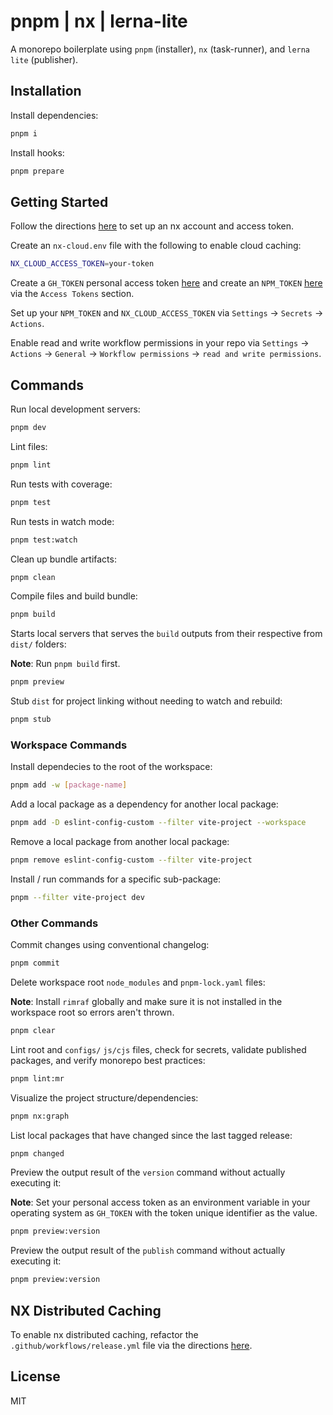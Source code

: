 # pnpm | nx | lerna-lite

A monorepo boilerplate using `pnpm` (installer), `nx` (task-runner), and `lerna lite` (publisher).

## Installation

Install dependencies:

```bash
pnpm i
```

Install hooks:

```bash
pnpm prepare
```

## Getting Started

Follow the directions [here](https://nx.dev/nx-cloud/intro/what-is-nx-cloud) to set up an nx account and access token.

Create an `nx-cloud.env` file with the following to enable cloud caching:

```bash
NX_CLOUD_ACCESS_TOKEN=your-token
```

Create a `GH_TOKEN` personal access token [here](https://github.com/settings/tokens) and create an `NPM_TOKEN` [here](https://www.npmjs.com/login) via the `Access Tokens` section.

Set up your `NPM_TOKEN` and `NX_CLOUD_ACCESS_TOKEN` via `Settings` -> `Secrets` -> `Actions`.

Enable read and write workflow permissions in your repo via `Settings` -> `Actions` -> `General` -> `Workflow permissions` -> `read and write permissions`.

## Commands

Run local development servers:

```bash
pnpm dev
```

Lint files:

```bash
pnpm lint
```

Run tests with coverage:

```bash
pnpm test
```

Run tests in watch mode:

```bash
pnpm test:watch
```

Clean up bundle artifacts:

```bash
pnpm clean
```

Compile files and build bundle:

```bash
pnpm build
```

Starts local servers that serves the `build` outputs from their respective from `dist/` folders:

**Note**: Run `pnpm build` first.

```bash
pnpm preview
```

Stub `dist` for project linking without needing to watch and rebuild:

```bash
pnpm stub
```

### Workspace Commands

Install dependecies to the root of the workspace:

```bash
pnpm add -w [package-name]
```

Add a local package as a dependency for another local package:

```bash
pnpm add -D eslint-config-custom --filter vite-project --workspace
```

Remove a local package from another local package:

```bash
pnpm remove eslint-config-custom --filter vite-project
```

Install / run commands for a specific sub-package:

```bash
pnpm --filter vite-project dev
```

### Other Commands

Commit changes using conventional changelog:

```bash
pnpm commit
```

Delete workspace root `node_modules` and `pnpm-lock.yaml` files:

**Note**: Install `rimraf` globally and make sure it is not installed in the workspace root so errors aren't thrown.

```bash
pnpm clear
```

Lint root and `configs/` `js/cjs` files, check for secrets, validate published packages, and verify monorepo best practices:

```bash
pnpm lint:mr
```

Visualize the project structure/dependencies:

```bash
pnpm nx:graph
```

List local packages that have changed since the last tagged release:

```bash
pnpm changed
```

Preview the output result of the `version` command without actually executing it:

**Note**: Set your personal access token as an environment variable in your operating system as `GH_TOKEN` with the token unique identifier as the value.

```bash
pnpm preview:version
```

Preview the output result of the `publish` command without actually executing it:

```bash
pnpm preview:version
```

## NX Distributed Caching

To enable nx distributed caching, refactor the `.github/workflows/release.yml` file via the directions [here](https://nx.dev/recipes/ci/monorepo-ci-github-actions#distributed-ci-with-nx-cloud).

## License

MIT
